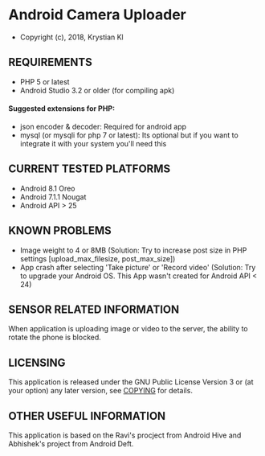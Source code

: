 Android Camera Uploader
==============

* Copyright (c), 2018, Krystian Kl

REQUIREMENTS
------------

- PHP 5 or latest
- Android Studio 3.2 or older (for compiling apk)

#### Suggested extensions for PHP:
- json encoder & decoder: Required for android app
- mysql (or mysqli for php 7 or latest): Its optional but if you want to integrate it with your system you'll need this

CURRENT TESTED PLATFORMS
------------------------

- Android 8.1 Oreo
- Android 7.1.1 Nougat
- Android API > 25 

KNOWN PROBLEMS
--------------

- Image weight to 4 or 8MB (Solution: Try to increase post size in PHP settings [upload_max_filesize, post_max_size])
- App crash after selecting 'Take picture' or 'Record video' (Solution: Try to upgrade your Android OS. This App wasn't created for Android API < 24)

SENSOR RELATED INFORMATION
---------------------------

When application is uploading image or video to the server, the ability to rotate the phone is blocked.

LICENSING
---------

This application is released under the GNU Public License Version 3 or 
(at your option) any later version, see [COPYING](COPYING) for details.

OTHER USEFUL INFORMATION
---------

This application is based on the Ravi's procject from Android Hive and Abhishek's project from Android Deft.
